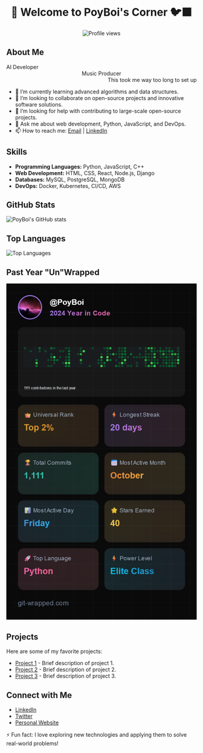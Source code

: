 <div align="center">
  <h1>👻 Welcome to PoyBoi's Corner 🐦‍⬛</h1>
</div>

<div align="center">
  <img src="https://komarev.com/ghpvc/?username=PoyBoi&color=green" alt="Profile views"/>
</div>

## About Me

<div align="left">
  AI Developer
</div>

<div align="center">
  Music Producer
</div>

<div align="right">
  This took me way too long to set up
</div>


- 🌱 I’m currently learning advanced algorithms and data structures.
- 👯 I’m looking to collaborate on open-source projects and innovative software solutions.
- 🤔 I’m looking for help with contributing to large-scale open-source projects.
- 💬 Ask me about web development, Python, JavaScript, and DevOps.
- 📫 How to reach me: [Email](mailto:your-email@example.com) | [LinkedIn](https://www.linkedin.com/in/your-linkedin)

## Skills

- **Programming Languages:** Python, JavaScript, C++
- **Web Development:** HTML, CSS, React, Node.js, Django
- **Databases:** MySQL, PostgreSQL, MongoDB
- **DevOps:** Docker, Kubernetes, CI/CD, AWS

## GitHub Stats

![PoyBoi's GitHub stats](https://github-readme-stats.vercel.app/api?username=PoyBoi&show_icons=true&theme=radical)

## Top Languages

![Top Languages](https://github-readme-stats.vercel.app/api/top-langs/?username=PoyBoi&layout=compact&theme=radical)

## Past Year "Un"Wrapped

![alt text](git-wrapped-PoyBoi(1).png)

## Projects

Here are some of my favorite projects:

- [Project 1](https://github.com/PoyBoi/project1) - Brief description of project 1.
- [Project 2](https://github.com/PoyBoi/project2) - Brief description of project 2.
- [Project 3](https://github.com/PoyBoi/project3) - Brief description of project 3.

## Connect with Me

- [LinkedIn](https://www.linkedin.com/in/your-linkedin)
- [Twitter](https://twitter.com/your-twitter)
- [Personal Website](https://your-website.com)

⚡ Fun fact: I love exploring new technologies and applying them to solve real-world problems!
